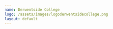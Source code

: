```yaml
---
name: Derwentside College
logo: /assets/images/logoderwentsidecollege.png
layout: default
---
```

